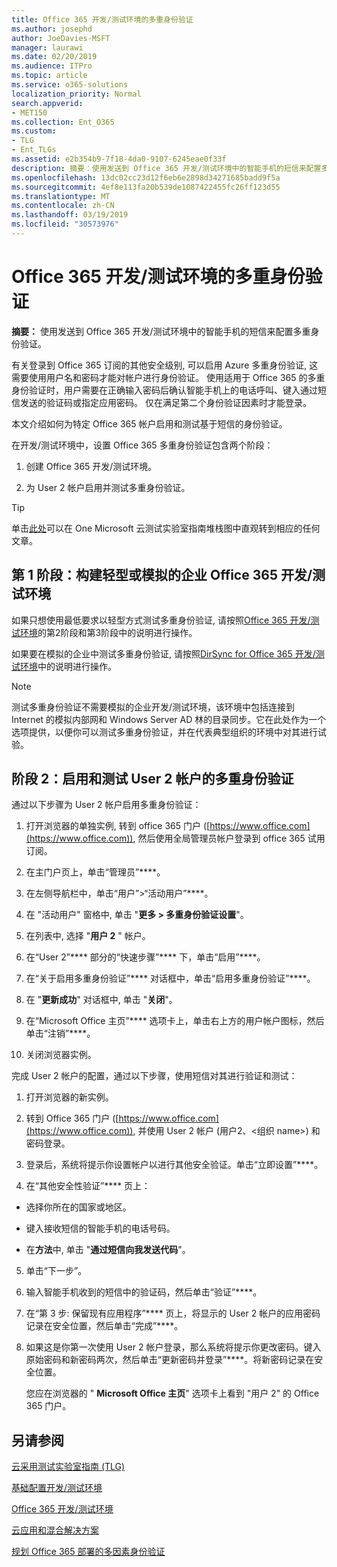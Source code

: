 ```yaml
---
title: Office 365 开发/测试环境的多重身份验证
ms.author: josephd
author: JoeDavies-MSFT
manager: laurawi
ms.date: 02/20/2019
ms.audience: ITPro
ms.topic: article
ms.service: o365-solutions
localization_priority: Normal
search.appverid:
- MET150
ms.collection: Ent_O365
ms.custom:
- TLG
- Ent_TLGs
ms.assetid: e2b354b9-7f18-4da0-9107-6245eae0f33f
description: 摘要：使用发送到 Office 365 开发/测试环境中的智能手机的短信来配置多重身份验证。
ms.openlocfilehash: 13dc02cc23d12f6eb6e2898d34271685badd9f5a
ms.sourcegitcommit: 4ef8e113fa20b539de1087422455fc26ff123d55
ms.translationtype: MT
ms.contentlocale: zh-CN
ms.lasthandoff: 03/19/2019
ms.locfileid: "30573976"
---
```

# <a name="multi-factor-authentication-for-your-office-365-devtest-environment"></a>Office 365 开发/测试环境的多重身份验证

 **摘要：** 使用发送到 Office 365 开发/测试环境中的智能手机的短信来配置多重身份验证。
  
有关登录到 Office 365 订阅的其他安全级别, 可以启用 Azure 多重身份验证, 这需要使用用户名和密码才能对帐户进行身份验证。 使用适用于 Office 365 的多重身份验证时，用户需要在正确输入密码后确认智能手机上的电话呼叫、键入通过短信发送的验证码或指定应用密码。 仅在满足第二个身份验证因素时才能登录。 
  
本文介绍如何为特定 Office 365 帐户启用和测试基于短信的身份验证。
  
在开发/测试环境中，设置 Office 365 多重身份验证包含两个阶段：
  
1. 创建 Office 365 开发/测试环境。
    
2. 为 User 2 帐户启用并测试多重身份验证。
    
> [!TIP]
> 单击[此处](http://aka.ms/catlgstack)可以在 One Microsoft 云测试实验室指南堆栈图中直观转到相应的任何文章。
  
## <a name="phase-1-build-out-your-lightweight-or-simulated-enterprise-office-365-devtest-environment"></a>第 1 阶段：构建轻型或模拟的企业 Office 365 开发/测试环境

如果只想使用最低要求以轻型方式测试多重身份验证, 请按照[Office 365 开发/测试环境](office-365-dev-test-environment.md)的第2阶段和第3阶段中的说明进行操作。
  
如果要在模拟的企业中测试多重身份验证, 请按照[DirSync for Office 365 开发/测试环境](dirsync-for-your-office-365-dev-test-environment.md)中的说明进行操作。
  
> [!NOTE]
> 测试多重身份验证不需要模拟的企业开发/测试环境，该环境中包括连接到 Internet 的模拟内部网和 Windows Server AD 林的目录同步。它在此处作为一个选项提供，以便你可以测试多重身份验证，并在代表典型组织的环境中对其进行试验。 
  
## <a name="phase-2-enable-and-test-multi-factor-authentication-for-the-user-2-account"></a>阶段 2：启用和测试 User 2 帐户的多重身份验证

通过以下步骤为 User 2 帐户启用多重身份验证：
  
1. 打开浏览器的单独实例, 转到 office 365 门户 ([https://www.office.com](https://www.office.com)), 然后使用全局管理员帐户登录到 office 365 试用订阅。
    
2. 在主门户页上，单击“管理员”****。
    
3. 在左侧导航栏中，单击“用户”>“活动用户”****。
    
4. 在 "活动用户" 窗格中, 单击 "**更多 > 多重身份验证设置**"。
    
5. 在列表中, 选择 "**用户 2** " 帐户。
    
6. 在“User 2”**** 部分的“快速步骤”**** 下，单击“启用”****。
    
7. 在“关于启用多重身份验证”**** 对话框中，单击“启用多重身份验证”****。
    
8. 在 "**更新成功**" 对话框中, 单击 "**关闭**"。
    
9. 在“Microsoft Office 主页”**** 选项卡上，单击右上方的用户帐户图标，然后单击“注销”****。
    
10. 关闭浏览器实例。
    
完成 User 2 帐户的配置，通过以下步骤，使用短信对其进行验证和测试：
  
1. 打开浏览器的新实例。
    
2. 转到 Office 365 门户 ([https://www.office.com](https://www.office.com)), 并使用 User 2 帐户 (用户2、\<组织 name>) 和密码登录。
    
3. 登录后，系统将提示你设置帐户以进行其他安全验证。单击“立即设置”****。
    
4. 在“其他安全性验证”**** 页上： 
    
  - 选择你所在的国家或地区。
    
  - 键入接收短信的智能手机的电话号码。
    
  - 在**方法**中, 单击 "**通过短信向我发送代码**"。
    
5. 单击“下一步”。
    
6. 输入智能手机收到的短信中的验证码，然后单击“验证”****。
    
7. 在“第 3 步: 保留现有应用程序”**** 页上，将显示的 User 2 帐户的应用密码记录在安全位置，然后单击“完成”****。
    
8. 如果这是你第一次使用 User 2 帐户登录，那么系统将提示你更改密码。键入原始密码和新密码两次，然后单击“更新密码并登录”****。将新密码记录在安全位置。
    
    您应在浏览器的 " **Microsoft Office 主页**" 选项卡上看到 "用户 2" 的 Office 365 门户。
    
## <a name="see-also"></a>另请参阅

[云采用测试实验室指南 (TLG)](cloud-adoption-test-lab-guides-tlgs.md)
  
[基础配置开发/测试环境](base-configuration-dev-test-environment.md)
  
[Office 365 开发/测试环境](office-365-dev-test-environment.md)
  
[云应用和混合解决方案](cloud-adoption-and-hybrid-solutions.md)

[规划 Office 365 部署的多因素身份验证](https://support.office.com/article/Plan-for-multi-factor-authentication-for-Office-365-Deployments-043807b2-21db-4d5c-b430-c8a6dee0e6ba)


